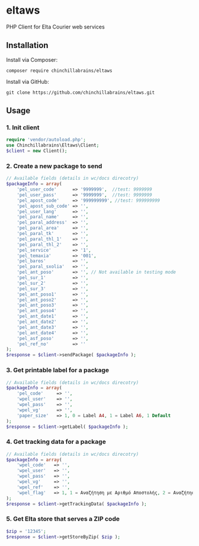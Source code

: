 # eltaws
PHP Client for Elta Courier web services

## Installation

Install via Composer:

```
composer require chinchillabrains/eltaws
```

Install via GitHub:

```
git clone https://github.com/chinchillabrains/eltaws.git
```

## Usage

### 1. Init client

```php
require 'vendor/autoload.php';
use Chinchillabrains\Eltaws\Client;
$client = new Client();
```

### 2. Create a new package to send

```php
// Available fields (details in wc/docs direcotry)
$packageInfo = array(
	'pel_user_code'      => '9999999',  //test: 9999999
	'pel_user_pass'      => '9999999',  //test: 9999999
	'pel_apost_code'     => '999999999', //test: 999999999
	'pel_apost_sub_code' => '',
	'pel_user_lang'      => '',
	'pel_paral_name'     => '',
	'pel_paral_address'  => '',
	'pel_paral_area'     => '',
	'pel_paral_tk'       => '',
	'pel_paral_thl_1'    => '',
	'pel_paral_thl_2'    => '',
	'pel_service'        => '1',
	'pel_temaxia'        => '001',
	'pel_baros'          => '',
	'pel_paral_sxolia'   => '',
	'pel_ant_poso'       => '', // Not available in testing mode
	'pel_sur_1'          => '',
	'pel_sur_2'          => '',
	'pel_sur_3'          => '',
	'pel_ant_poso1'      => '',
	'pel_ant_poso2'      => '',
	'pel_ant_poso3'      => '',
	'pel_ant_poso4'      => '',
	'pel_ant_date1'      => '',
	'pel_ant_date2'      => '',
	'pel_ant_date3'      => '',
	'pel_ant_date4'      => '',
	'pel_asf_poso'       => '',
	'pel_ref_no'         => ''
);
$response = $client->sendPackage( $packageInfo );
```

### 3. Get printable label for a package

```php
// Available fields (details in wc/docs direcotry)
$packageInfo = array(
	'pel_code'     => '',
	'wpel_user'    => '',
	'wpel_pass'    => '',
	'wpel_vg'      => '',
	'paper_size'   => 1, 0 = Label A4, 1 = Label A6, 1 Default
);
$response = $client->getLabel( $packageInfo );
```

### 4. Get tracking data for a package

```php
// Available fields (details in wc/docs direcotry)
$packageInfo = array(
	'wpel_code'   => '',
	'wpel_user'   => '',
	'wpel_pass'   => '',
	'wpel_vg'     => '',
	'wpel_ref'    => '',
	'wpel_flag'   => 1, 1 = Αναζήτηση με Αριθμό Αποστολής, 2 = Αναζήτηση με Reference_No, 1 Default
);
$response = $client->getTrackingData( $packageInfo );
```

### 5. Get Elta store that serves a ZIP code

```php
$zip = '12345';
$response = $client->getStoreByZip( $zip );
```

